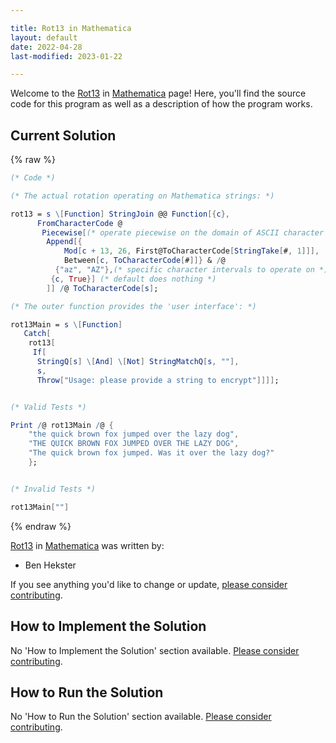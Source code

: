 ```yaml
---

title: Rot13 in Mathematica
layout: default
date: 2022-04-28
last-modified: 2023-01-22

---
```


Welcome to the [Rot13](https://sampleprograms.io/projects/rot13) in [Mathematica](https://sampleprograms.io/languages/mathematica) page! Here, you'll find the source code for this program as well as a description of how the program works.

## Current Solution

{% raw %}

```mathematica
(* Code *)

(* The actual rotation operating on Mathematica strings: *)

rot13 = s \[Function] StringJoin @@ Function[{c},
      FromCharacterCode @
       Piecewise[(* operate piecewise on the domain of ASCII character codes *)
        Append[{
            Mod[c + 13, 26, First@ToCharacterCode[StringTake[#, 1]]],
            Between[c, ToCharacterCode[#]]} & /@
          {"az", "AZ"},(* specific character intervals to operate on *)
         {c, True}] (* default does nothing *)
        ]] /@ ToCharacterCode[s];

(* The outer function provides the 'user interface': *)

rot13Main = s \[Function]
   Catch[
    rot13[
     If[
      StringQ[s] \[And] \[Not] StringMatchQ[s, ""],
      s,
      Throw["Usage: please provide a string to encrypt"]]]];


(* Valid Tests *)

Print /@ rot13Main /@ {
    "the quick brown fox jumped over the lazy dog",
    "THE QUICK BROWN FOX JUMPED OVER THE LAZY DOG",
    "The quick brown fox jumped. Was it over the lazy dog?"
    };


(* Invalid Tests *)

rot13Main[""]
```

{% endraw %}

[Rot13](https://sampleprograms.io/projects/rot13) in [Mathematica](https://sampleprograms.io/languages/mathematica) was written by:

- Ben Hekster

If you see anything you'd like to change or update, [please consider contributing](https://github.com/TheRenegadeCoder/sample-programs).

## How to Implement the Solution

No 'How to Implement the Solution' section available. [Please consider contributing](https://github.com/TheRenegadeCoder/sample-programs-website).

## How to Run the Solution

No 'How to Run the Solution' section available. [Please consider contributing](https://github.com/TheRenegadeCoder/sample-programs-website).